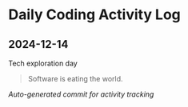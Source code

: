 # Daily Coding Activity Log

## 2024-12-14

Tech exploration day

> Software is eating the world.

*Auto-generated commit for activity tracking*
